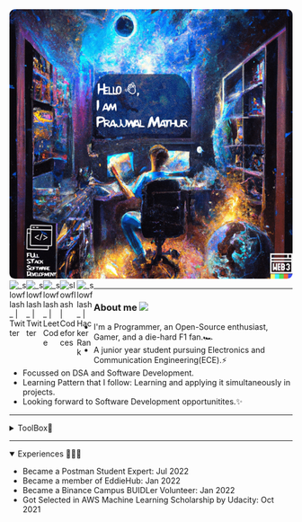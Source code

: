 <img src="DallE-Art.png" alt="Astro intro page" style="border-radius:2%; width:750px; height:480px"/>


<a href="https://www.linkedin.com/in/slowflash">
    <img align="left" alt="_slowflash_ | Twitter" width="30px" src="https://img.icons8.com/cute-clipart/64/000000/linkedin.png"/>
</a>
<a href="https://www.twitter.com/_slowflash_">
    <img align="left" alt="_slowflash_ | Twitter" width="30px" src="https://img.icons8.com/cute-clipart/64/000000/twitter.png"/>
</a>
<a href="https://leetcode.com/SlowFlash/">
    <img align="left" alt="_slowflash_ | LeetCode" width="30px"src="https://img.icons8.com/external-tal-revivo-color-tal-revivo/24/000000/external-level-up-your-coding-skills-and-quickly-land-a-job-logo-color-tal-revivo.png"/>
</a>
<a href="https://codeforces.com/profile/slowflash">
    <img align="left" alt="slowflash | Codeforces" width="30px"src="https://cdn.iconscout.com/icon/free/png-256/code-forces-3629285-3031869.png"/>
</a>
<a href="https://www.hackerrank.com/SlowFlash22">
    <img align="left" alt="_slowflash_ | HackerRank" width="30px"src="https://img.icons8.com/external-tal-revivo-color-tal-revivo/2448/000000/external-hackerrank-is-a-technology-company-that-focuses-on-competitive-programming-logo-color-tal-revivo.png"/>
</a>
<br />

<hr />

<h3> 
    About me
    <img width="20px"src="https://emoji.discord.st/emojis/6f4f42f2-9c64-41ae-811c-36564e2d41a2.png">
</h3>
<ul>
    <li>
        I'm a Programmer, an Open-Source enthusiast, Gamer, and a die-hard F1 fan.🏎️
    </li>
    <li>
        A junior year student pursuing Electronics and Communication Engineering(ECE).⚡
    </li>
    <li>
        Focussed on DSA and Software Development. 
    </li>
    <li>
        Learning Pattern that I follow: Learning and applying it simultaneously in projects.
    </li>
    <li>
        Looking forward to Software Development opportunitites.✨
    </li>

</ul>
<hr />

<details>
<summary>ToolBox🧰</summary>

<h4>👉🏽 Languages known</h4>
<img align="left" width="40px" src="https://img.icons8.com/color/50/000000/c-programming.png" alt="C" />
<img align="left" width="40px" src="https://img.icons8.com/color/48/000000/c-plus-plus-logo.png" alt="C++" />
<img align="left" width="40px" src="https://img.icons8.com/color/48/000000/java-coffee-cup-logo--v1.png" alt="Java" />
<img align="left" width="40px" src="https://img.icons8.com/color/48/000000/python--v2.png" alt="Python 3+" />
<img align="left" width="40px" src="https://img.icons8.com/dusk/64/000000/css3.png" alt="CSS 3" />
<img align="left" width="40px" src="https://img.icons8.com/color/48/000000/javascript--v1.png" alt="JavaScript" />
<br />
<br />

<h4>👉🏽 Tools</h4>
<img align="left" width="40px" src="https://img.icons8.com/color/48/000000/git.png" alt="Git" />
<img align="left" width="40px" src="https://img.icons8.com/cute-clipart/64/000000/github.png" alt="GitHub"/>
<img align="left" width="40px" src="https://img.icons8.com/color/50/000000/linux.png" alt="Linux" />
<br />
</details>
<hr>


<details open>
    <summary>Experiences 🧑🏽‍💻</summary>

- <a href="https://www.linkedin.com/feed/update/urn:li:activity:6951502813713571840/" style="text-decoration: none">Became a Postman Student Expert: Jul 2022</a>
- Became a member of EddieHub: Jan 2022
- Became a Binance Campus BUIDLer Volunteer: Jan 2022
- Got Selected in AWS Machine Learning Scholarship by Udacity: Oct 2021
</details>

